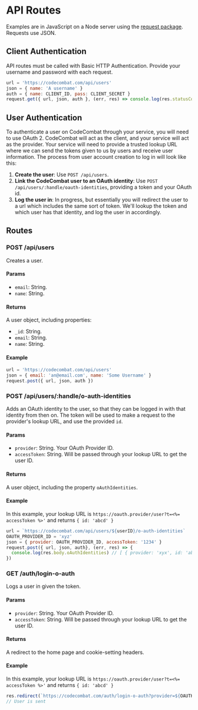 # API Routes

Examples are in JavaScript on a Node server using the [request package](https://github.com/request/request).
Requests use JSON.

## Client Authentication

API routes must be called with Basic HTTP Authentication. Provide your username and password with each request.

```javascript
url = 'https://codecombat.com/api/users'
json = { name: 'A username' }
auth = { name: CLIENT_ID, pass: CLIENT_SECRET }
request.get({ url, json, auth }, (err, res) => console.log(res.statusCode, res.body))
```

## User Authentication

To authenticate a user on CodeCombat through your service, you will need to use OAuth 2. CodeCombat will act as the client, and your service will act as the provider. Your service will need to provide a trusted lookup URL where we can send the tokens given to us by users and receive user information. The process from user account creation to log in will look like this:

1. **Create the user**: Use `POST /api/users`.
1. **Link the CodeCombat user to an OAuth identity**: Use `POST /api/users/:handle/oauth-identities`, providing a token and your OAuth id.
1. **Log the user in**: In progress, but essentially you will redirect the user to a url which includes the same sort of token. We'll lookup the token and which user has that identity, and log the user in accordingly.

## Routes

### POST /api/users
Creates a user.

#### Params
* `email`: String.
* `name`: String.

#### Returns
A user object, including properties:
* `_id`: String.
* `email`: String.
* `name`: String.

#### Example
```javascript
url = 'https://codecombat.com/api/users'
json = { email: 'an@email.com', name: 'Some Username' }
request.post({ url, json, auth })
```

### POST /api/users/:handle/o-auth-identities
Adds an OAuth identity to the user, so that they can be logged in with that identity from then on. The token will be used to make a request to the provider's lookup URL, and use the provided `id`.

#### Params
* `provider`: String. Your OAuth Provider ID.
* `accessToken`: String. Will be passed through your lookup URL to get the user ID.

#### Returns
A user object, including the property `oAuthIdentities`.

#### Example

In this example, your lookup URL is `https://oauth.provider/user?t=<%= accessToken %>'` and returns `{ id: 'abcd' }`

```javascript
url = `https://codecombat.com/api/users/${userID}/o-auth-identities`
OAUTH_PROVIDER_ID = 'xyz'
json = { provider: OAUTH_PROVIDER_ID, accessToken: '1234' }
request.post({ url, json, auth}, (err, res) => {
  console.log(res.body.oAuthIdentities) // [ { provider: 'xyx', id: 'abcd' } ]
})
```

### GET /auth/login-o-auth
Logs a user in given the token.

#### Params
* `provider`: String. Your OAuth Provider ID.
* `accessToken`: String. Will be passed through your lookup URL to get the user ID.

#### Returns
A redirect to the home page and cookie-setting headers.

#### Example

In this example, your lookup URL is `https://oauth.provider/user?t=<%= accessToken %>'` and returns `{ id: 'abcd' }`

```javascript
res.redirect(`https://codecombat.com/auth/login-o-auth?provider=${OAUTH_PROVIDER_ID}&accessToken=1234`)
// User is sent 
```

